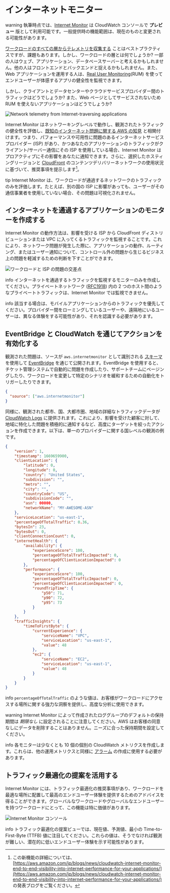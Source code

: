 # インターネットモニター

warning
執筆時点では、[Internet Monitor](https://aws.amazon.com/jp/blogs/news/cloudwatch-internet-monitor-end-to-end-visibility-into-internet-performance-for-your-applications/) は CloudWatch コンソールで **プレビュー** 版として利用可能です。一般提供時の機能範囲は、現在のものと変更される可能性があります。


[ワークロードのすべての層からテレメトリを収集する](../guides/#collect-telemetry-from-all-tiers-of-your-workload) ことはベストプラクティスですが、課題もあります。しかし、ワークロードの層とは何でしょうか? 一部の人はウェブ、アプリケーション、データベースサーバーと考えるかもしれません。他の人はフロントエンドとバックエンドと捉えるかもしれません。また、Web アプリケーションを運用する人は、[Real User Monitoring](../tools/rum)(RUM) を使ってエンドユーザーが体感するアプリの健全性を監視できます。

しかし、クライアントとデータセンターやクラウドサービスプロバイダー間のトラフィックはどうでしょうか? また、Web ページとしてサービスされないため RUM を使えないアプリケーションはどうでしょうか?

![Network telemetry from Internet-traversing applications](../images/internet_monitor.png)

Internet Monitor はネットワーキングレベルで動作し、観測されたトラフィックの健全性を評価し、[既知のインターネット問題に関する AWS の知見](https://docs.aws.amazon.com/ja_jp/AmazonCloudWatch/latest/monitoring/CloudWatch-IM-inside-internet-monitor.html) と相関付けます。つまり、パフォーマンスや可用性に問題のあるインターネットサービスプロバイダー (ISP) があり、かつあなたのアプリケーションのトラフィックがクライアント/サーバー通信にその ISP を使用している場合、Internet Monitor はプロアクティブにその影響をあなたに通知できます。さらに、選択したホスティングリージョンと [CloudFront](https://aws.amazon.com/jp/cloudfront/) のコンテンツデリバリーネットワークの使用状況に基づいて、推奨事項を提示します[^1]。

tip
Internet Monitor は、ワークロードが通過するネットワークのトラフィックのみを評価します。たとえば、別の国の ISP に影響があっても、ユーザーがその通信事業者を使用していない場合、その問題は可視化されません。


## インターネットを通過するアプリケーションのモニターを作成する

Internet Monitor の動作方法は、影響を受ける ISP から CloudFront ディストリビューションまたは VPC に入ってくるトラフィックを監視することです。これにより、ネットワーク問題が発生した際に、アプリケーションの動作、ルーティング、またはユーザー通知について、コントロール外の問題から生じるビジネス上の問題を軽減するための判断を下すことができます。

![ワークロードと ISP の問題の交差点](../images/internet_monitor_2.png)

info
	インターネットを通過するトラフィックを監視するモニターのみを作成してください。プライベートネットワーク ([RFC1918](https://www.arin.net/reference/research/statistics/address_filters/)) 内の 2 つのホスト間のようなプライベートトラフィックは、Internet Monitor では監視できません。

info
	該当する場合は、モバイルアプリケーションからのトラフィックを優先してください。プロバイダー間をローミングしているユーザーや、遠隔地にいるユーザーは、異なる体験をする可能性があり、それを認識する必要があります。


## EventBridge と CloudWatch を通じてアクションを有効化する

観測された問題は、ソースが `aws.internetmonitor` として識別される [スキーマ](https://docs.aws.amazon.com/ja_jp/AmazonCloudWatch/latest/monitoring/CloudWatch-IM-EventBridge-integration.html) を使用して [EventBridge](https://aws.amazon.com/jp/eventbridge/) を通じて公開されます。EventBridge を使用すると、チケット管理システムで自動的に問題を作成したり、サポートチームにページングしたり、ワークロードを変更して特定のシナリオを緩和するための自動化をトリガーしたりできます。

```json
{
  "source": ["aws.internetmonitor"]
}
```

同様に、観測された都市、国、大都市圏、地域の詳細なトラフィックデータが [CloudWatch Logs](../tools/logs) に提供されます。これにより、影響を受けた顧客に対して、地域に特化した問題を積極的に通知するなど、高度にターゲットを絞ったアクションを作成できます。以下は、単一のプロバイダーに関する国レベルの観測の例です。

```json
{
    "version": 1,
    "timestamp": 1669659900,
    "clientLocation": {
        "latitude": 0,
        "longitude": 0,
        "country": "United States",
        "subdivision": "",
        "metro": "",
        "city": "",
        "countryCode": "US",
        "subdivisionCode": "",
        "asn": 00000,
        "networkName": "MY-AWESOME-ASN"
    },
    "serviceLocation": "us-east-1",
    "percentageOfTotalTraffic": 0.36,
    "bytesIn": 23,
    "bytesOut": 0,
    "clientConnectionCount": 0,
    "internetHealth": {
        "availability": {
            "experienceScore": 100,
            "percentageOfTotalTrafficImpacted": 0,
            "percentageOfClientLocationImpacted": 0
        },
        "performance": {
            "experienceScore": 100,
            "percentageOfTotalTrafficImpacted": 0,
            "percentageOfClientLocationImpacted": 0,
            "roundTripTime": {
                "p50": 71,
                "p90": 72,
                "p95": 73
            }
        }
    },
    "trafficInsights": {
        "timeToFirstByte": {
            "currentExperience": {
                "serviceName": "VPC",
                "serviceLocation": "us-east-1",
                "value": 48
            },
            "ec2": {
                "serviceName": "EC2",
                "serviceLocation": "us-east-1",
                "value": 48
            }
        }
    }
}
```

info
	`percentageOfTotalTraffic` のような値は、お客様がワークロードにアクセスする場所に関する強力な洞察を提供し、高度な分析に使用できます。


warning
	Internet Monitor によって作成されたロググループのデフォルトの保持期間は *期限なし* に設定されることに注意してください。AWS はお客様の同意なしにデータを削除することはありません。ニーズに合った保持期間を設定してください。

info
	各モニターは少なくとも 10 個の個別の CloudWatch メトリクスを作成します。これらは、他の運用メトリクスと同様に [アラーム](../tools/alarms) の作成に使用する必要があります。


## トラフィック最適化の提案を活用する

Internet Monitor には、トラフィック最適化の推奨事項があり、ワークロードを最適な場所に配置して最高のエンドユーザー体験を提供するためのアドバイスを得ることができます。グローバルなワークロードやグローバルなエンドユーザーを持つワークロードにとって、この機能は特に価値があります。

![Internet Monitor コンソール](../images/internet_monitor_3.png)

info
トラフィック最適化の提案ビューでは、現在値、予測値、最小の Time-to-First-Byte (TTFB) 値に注目してください。これらの値は、そうでなければ観測が難しい、潜在的に低いエンドユーザー体験を示す可能性があります。

[^1]: この新機能の詳細については、[https://aws.amazon.com/jp/blogs/news/cloudwatch-internet-monitor-end-to-end-visibility-into-internet-performance-for-your-applications/](https://aws.amazon.com/jp/blogs/news/cloudwatch-internet-monitor-end-to-end-visibility-into-internet-performance-for-your-applications/) の発表ブログをご覧ください。
